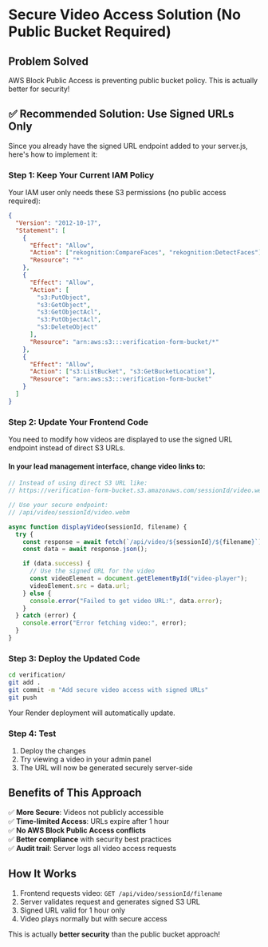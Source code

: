 # Secure Video Access Solution (No Public Bucket Required)

## Problem Solved

AWS Block Public Access is preventing public bucket policy. This is actually better for security!

## ✅ Recommended Solution: Use Signed URLs Only

Since you already have the signed URL endpoint added to your server.js, here's how to implement it:

### Step 1: Keep Your Current IAM Policy

Your IAM user only needs these S3 permissions (no public access required):

```json
{
  "Version": "2012-10-17",
  "Statement": [
    {
      "Effect": "Allow",
      "Action": ["rekognition:CompareFaces", "rekognition:DetectFaces"],
      "Resource": "*"
    },
    {
      "Effect": "Allow",
      "Action": [
        "s3:PutObject",
        "s3:GetObject",
        "s3:GetObjectAcl",
        "s3:PutObjectAcl",
        "s3:DeleteObject"
      ],
      "Resource": "arn:aws:s3:::verification-form-bucket/*"
    },
    {
      "Effect": "Allow",
      "Action": ["s3:ListBucket", "s3:GetBucketLocation"],
      "Resource": "arn:aws:s3:::verification-form-bucket"
    }
  ]
}
```

### Step 2: Update Your Frontend Code

You need to modify how videos are displayed to use the signed URL endpoint instead of direct S3 URLs.

#### In your lead management interface, change video links to:

```javascript
// Instead of using direct S3 URL like:
// https://verification-form-bucket.s3.amazonaws.com/sessionId/video.webm

// Use your secure endpoint:
// /api/video/sessionId/video.webm

async function displayVideo(sessionId, filename) {
  try {
    const response = await fetch(`/api/video/${sessionId}/${filename}`);
    const data = await response.json();

    if (data.success) {
      // Use the signed URL for the video
      const videoElement = document.getElementById("video-player");
      videoElement.src = data.url;
    } else {
      console.error("Failed to get video URL:", data.error);
    }
  } catch (error) {
    console.error("Error fetching video:", error);
  }
}
```

### Step 3: Deploy the Updated Code

```bash
cd verification/
git add .
git commit -m "Add secure video access with signed URLs"
git push
```

Your Render deployment will automatically update.

### Step 4: Test

1. Deploy the changes
2. Try viewing a video in your admin panel
3. The URL will now be generated securely server-side

## Benefits of This Approach

✅ **More Secure**: Videos not publicly accessible  
✅ **Time-limited Access**: URLs expire after 1 hour  
✅ **No AWS Block Public Access conflicts**  
✅ **Better compliance** with security best practices  
✅ **Audit trail**: Server logs all video access requests

## How It Works

1. Frontend requests video: `GET /api/video/sessionId/filename`
2. Server validates request and generates signed S3 URL
3. Signed URL valid for 1 hour only
4. Video plays normally but with secure access

This is actually **better security** than the public bucket approach!
